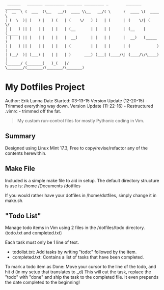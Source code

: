      ______   _______ _________ _______ _________ _        _______  _______ 
    (  __  \ (  ___  )\__   __/(  ____ \\__   __/( \      (  ____ \(  ____ \
    | (  \  )| (   ) |   ) (   | (    \/   ) (   | (      | (    \/| (    \/
    | |   ) || |   | |   | |   | (__       | |   | |      | (__    | (_____ 
    | |   | || |   | |   | |   |  __)      | |   | |      |  __)   (_____  )
    | |   ) || |   | |   | |   | (         | |   | |      | (            ) |
    | (__/  )| (___) |   | |   | )      ___) (___| (____/\| (____/\/\____) |
    (______/ (_______)   )_(   |/       \_______/(_______/(_______/\_______)
                                                                            

My Dotfiles Project
===============

Author: Erik Lunna
Date Started: 03-13-15
Version Update (12-20-15) - Trimmed everything way down.
Version Update (11-22-16) - Restructured .vimrc - trimmed off the fat.

>My custom run-control files for mostly Pythonic coding in Vim. 

Summary
---------------
Designed using Linux Mint 17.3, Free to copy/revise/refactor any of the contents herewithin.

Make File
-----------------
Included is a simple make file to aid in setup. The default directory structure is use is:
	/home
		/Documents
			/dotfiles

If you would rather have your dotfiles in /home/dotfiles, simply change it in make.sh. 


"Todo List"
-----------------
Manage todo items in Vim using 2 files in the /dotfiles/todo directory. (todo.txt and completed.txt)

Each task must only be 1 line of text.

* todolist.txt: Add tasks by writing "todo:" followed by the item. 
* completed.txt: Contains a list of tasks that have been completed.

To mark a todo item as Done: Move your cursor to the line of the todo, and hit <Leader><Leader>d (in my setup that translates to ,,d) This will cut the task, replace the "todo" with "done" and ship the task to the
completed file.  It even prepends the date completed to the beginning!


